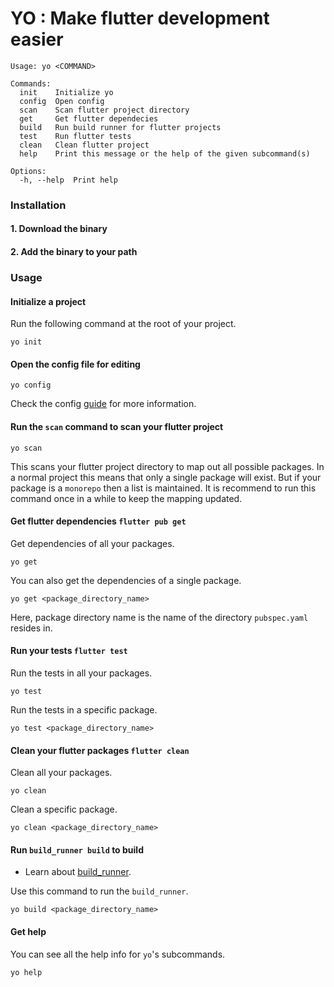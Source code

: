 # YO : Make flutter development easier

    Usage: yo <COMMAND>

    Commands:
      init    Initialize yo
      config  Open config
      scan    Scan flutter project directory
      get     Get flutter dependecies
      build   Run build runner for flutter projects
      test    Run flutter tests
      clean   Clean flutter project
      help    Print this message or the help of the given subcommand(s)

    Options:
      -h, --help  Print help

### Installation

#### 1. Download the binary

#### 2. Add the binary to your path

### Usage

#### Initialize a project

Run the following command at the root of your project.

```shell script
yo init
```

#### Open the config file for editing

```shell script
yo config
```

Check the config [guide](https://github.com/Ishwor-Shrestha/yo/blob/master/config.md) for more information.

#### Run the `scan` command to scan your flutter project

```shell script
yo scan
```

This scans your flutter project directory to map out all possible packages. In a normal project this means that only a
single package will exist. But if your package is a `monorepo` then a list is maintained. It is recommend to run this
command once in a while to keep the mapping updated.

#### Get flutter dependencies `flutter pub get`

Get dependencies of all your packages.

```shell script
yo get
```

You can also get the dependencies of a single package.

```shell script
yo get <package_directory_name>
```

Here, package directory name is the name of the directory `pubspec.yaml` resides in.

#### Run your tests `flutter test`

Run the tests in all your packages.

```shell script
yo test
```

Run the tests in a specific package.

```shell script
yo test <package_directory_name>
```

#### Clean your flutter packages `flutter clean`

Clean all your packages.

```shell script
yo clean
```

Clean a specific package.

```shell script
yo clean <package_directory_name>
```

#### Run `build_runner build` to build

*   Learn about [build\_runner](https://pub.dev/packages/build_runner).

Use this command to run the `build_runner`.

```shell script
yo build <package_directory_name>
```

#### Get help

You can see all the help info for `yo`'s subcommands.

```shell script
yo help
```
